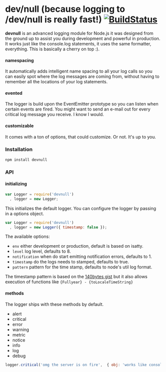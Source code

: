 # dev/null (because logging to /dev/null is really fast!) [![BuildStatus](https://secure.travis-ci.org/observing/devnull.png)](http://travis-ci.org/observing/devnull)

**devnull** is an advanced logging module for Node.js it was designed from the
ground up to assist you during development and powerful in production. It works
just like the console.log statements, it uses the same formatter, everything.
This is basically a cherry on top :).

#### namespacing

It automatically adds intelligent name spacing to all your log calls so you can easily
spot where the log messages are coming from, without having to remember all the
locations of your log statements.

#### evented

The logger is build upon the EventEmitter prototype so you can listen when
certain events are fired. You might want to send an e-mail out for every
critical log message you receive. I know I would.

#### customizable

It comes with a ton of options, that could customize. Or not. It's up to you.

### Installation

```
npm install devnull
```

### API

#### initializing

```js
var Logger = require('devnull')
  , logger = new Logger;
```

This initializes the default logger. You can configure the logger by passing in
a options object.

```js
var Logger = require('devnull')
  , logger = new Logger({ timestamp: false });
```

The available options:

 - `env` either development or production, default is based on isatty.
 - `level` log level, defaults to 8.
 - `notification` when do start emitting notification errors, defaults to 1.
 - `timestamp` do the logs needs to stamped, defaults to true.
 - `pattern` pattern for the time stamp, defaults to node's util log format.

The timestamp pattern is based on the [140bytes
gist](https://gist.github.com/1005948) but it also allows execution of functions
like `{Fullyear} - {toLocaleTimeString}`

#### methods

The logger ships with these methods by default.

- alert
- critical
- error
- warning
- metric
- notice
- info
- log
- debug

```js
logger.critical('omg the server is on fire',  { obj: 'works like console.log' });
```
